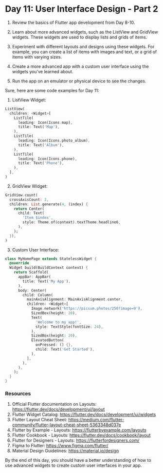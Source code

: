 # Day 11: User Interface Design - Part 2

1. Review the basics of Flutter app development from Day 8-10.

2. Learn about more advanced widgets, such as the ListView and GridView widgets. These widgets are used to display lists and grids of items.

3. Experiment with different layouts and designs using these widgets. For example, you can create a list of items with images and text, or a grid of items with varying sizes.

4. Create a more advanced app with a custom user interface using the widgets you've learned about.

5. Run the app on an emulator or physical device to see the changes.

Sure, here are some code examples for Day 11:

1. ListView Widget:

```dart
ListView(
  children: <Widget>[
    ListTile(
      leading: Icon(Icons.map),
      title: Text('Map'),
    ),
    ListTile(
      leading: Icon(Icons.photo_album),
      title: Text('Album'),
    ),
    ListTile(
      leading: Icon(Icons.phone),
      title: Text('Phone'),
    ),
  ],
)
```

2. GridView Widget:

```dart
GridView.count(
  crossAxisCount: 2,
  children: List.generate(4, (index) {
    return Center(
      child: Text(
        'Item $index',
        style: Theme.of(context).textTheme.headline6,
      ),
    );
  }),
)
```

3. Custom User Interface:

```dart
class MyHomePage extends StatelessWidget {
  @override
  Widget build(BuildContext context) {
    return Scaffold(
      appBar: AppBar(
        title: Text('My App'),
      ),
      body: Center(
        child: Column(
          mainAxisAlignment: MainAxisAlignment.center,
          children: <Widget>[
            Image.network('https://picsum.photos/250?image=9'),
            SizedBox(height: 20),
            Text(
              'Welcome to my app!',
              style: TextStyle(fontSize: 24),
            ),
            SizedBox(height: 20),
            ElevatedButton(
              onPressed: () {},
              child: Text('Get Started'),
            ),
          ],
        ),
      ),
    );
  }
}
```

### Resources


1. Official Flutter documentation on Layouts: https://flutter.dev/docs/development/ui/layout
2. Flutter Widget Catalog: https://flutter.dev/docs/development/ui/widgets
3. Flutter Layout Cheat Sheet: https://medium.com/flutter-community/flutter-layout-cheat-sheet-5363348d037e
4. Flutter by Example - Layouts: https://flutterbyexample.com/layouts
5. Flutter Cookbook - Layouts: https://flutter.dev/docs/cookbook/layout
6. Flutter for Designers - Layouts: https://flutterfordesigners.com/
7. Figma to Flutter: https://www.figma.com/flutter/
8. Material Design Guidelines: https://material.io/design

By the end of this day, you should have a better understanding of how to use advanced widgets to create custom user interfaces in your app.